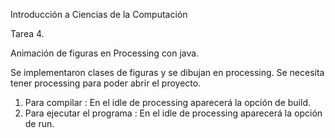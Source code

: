Introducción a Ciencias de la Computación

Tarea 4.

Animación de figuras en Processing con java.

Se implementaron clases de figuras y se dibujan en processing.
Se necesita tener processing para poder abrir el proyecto.

1. Para compilar : En el idle de processing aparecerá la opción de build.
2. Para ejecutar el programa : En el idle de processing aparecerá la opción de run. 
